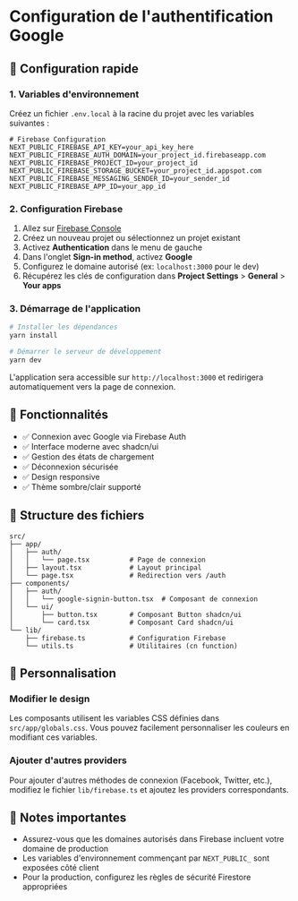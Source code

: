 # Configuration de l'authentification Google

## 🚀 Configuration rapide

### 1. Variables d'environnement

Créez un fichier `.env.local` à la racine du projet avec les variables suivantes :

```env
# Firebase Configuration
NEXT_PUBLIC_FIREBASE_API_KEY=your_api_key_here
NEXT_PUBLIC_FIREBASE_AUTH_DOMAIN=your_project_id.firebaseapp.com
NEXT_PUBLIC_FIREBASE_PROJECT_ID=your_project_id
NEXT_PUBLIC_FIREBASE_STORAGE_BUCKET=your_project_id.appspot.com
NEXT_PUBLIC_FIREBASE_MESSAGING_SENDER_ID=your_sender_id
NEXT_PUBLIC_FIREBASE_APP_ID=your_app_id
```

### 2. Configuration Firebase

1. Allez sur [Firebase Console](https://console.firebase.google.com/)
2. Créez un nouveau projet ou sélectionnez un projet existant
3. Activez **Authentication** dans le menu de gauche
4. Dans l'onglet **Sign-in method**, activez **Google**
5. Configurez le domaine autorisé (ex: `localhost:3000` pour le dev)
6. Récupérez les clés de configuration dans **Project Settings** > **General** > **Your apps**

### 3. Démarrage de l'application

```bash
# Installer les dépendances
yarn install

# Démarrer le serveur de développement
yarn dev
```

L'application sera accessible sur `http://localhost:3000` et redirigera automatiquement vers la page de connexion.

## 🎨 Fonctionnalités

- ✅ Connexion avec Google via Firebase Auth
- ✅ Interface moderne avec shadcn/ui
- ✅ Gestion des états de chargement
- ✅ Déconnexion sécurisée
- ✅ Design responsive
- ✅ Thème sombre/clair supporté

## 📁 Structure des fichiers

```
src/
├── app/
│   ├── auth/
│   │   └── page.tsx          # Page de connexion
│   ├── layout.tsx            # Layout principal
│   └── page.tsx              # Redirection vers /auth
├── components/
│   ├── auth/
│   │   └── google-signin-button.tsx  # Composant de connexion
│   └── ui/
│       ├── button.tsx        # Composant Button shadcn/ui
│       └── card.tsx          # Composant Card shadcn/ui
└── lib/
    ├── firebase.ts           # Configuration Firebase
    └── utils.ts              # Utilitaires (cn function)
```

## 🔧 Personnalisation

### Modifier le design

Les composants utilisent les variables CSS définies dans `src/app/globals.css`. Vous pouvez facilement personnaliser les couleurs en modifiant ces variables.

### Ajouter d'autres providers

Pour ajouter d'autres méthodes de connexion (Facebook, Twitter, etc.), modifiez le fichier `lib/firebase.ts` et ajoutez les providers correspondants.

## 🚨 Notes importantes

- Assurez-vous que les domaines autorisés dans Firebase incluent votre domaine de production
- Les variables d'environnement commençant par `NEXT_PUBLIC_` sont exposées côté client
- Pour la production, configurez les règles de sécurité Firestore appropriées
